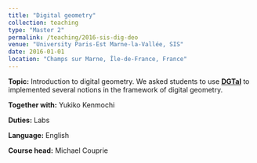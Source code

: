 ```yaml
---
title: "Digital geometry"
collection: teaching
type: "Master 2"
permalink: /teaching/2016-sis-dig-deo
venue: "University Paris-Est Marne-la-Vallée, SIS"
date: 2016-01-01
location: "Champs sur Marne, Île-de-France, France"
---
```

**Topic:** Introduction to digital geometry. We asked students to use [**DGTal**](http://dgtal.org) to
implemented several notions in the framework of digital geometry.


**Together with:** Yukiko Kenmochi


**Duties:** Labs


**Language:** English


**Course head:** Michael Couprie

